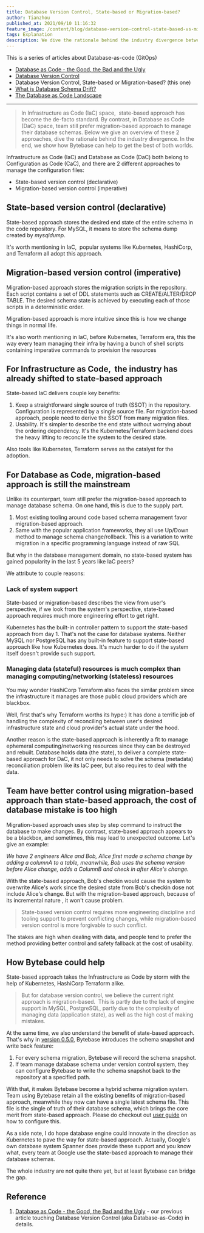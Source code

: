```yaml
---
title: Database Version Control, State-based or Migration-based?
author: Tianzhou
published_at: 2021/09/10 11:16:32
feature_image: /content/blog/database-version-control-state-based-vs-migration-based/state-based-vs-migration-based.webp
tags: Explanation
description: We dive the rationale behind the industry divergence between state-based and migration-based approach. In the end, we also show how Bytebase can help to get the best of both worlds.
---
```


This is a series of articles about Database-as-code (GitOps)

- [Database as Code - the Good, the Bad and the Ugly](/blog/database-as-code)
- [Database Version Control](/blog/database-version-control)
- Database Version Control, State-based or Migration-based? (this one)
- [What is Database Schema Drift?](/blog/what-is-database-schema-drift)
- [The Database as Code Landscape](/blog/database-as-code-landscape)

---

> In Infrastructure as Code (IaC) space,  state-based approach has become the de-facto standard. By contrast, in Database as Code (DaC) space, team still prefer migration-based approach to manage their database schemas. Below we give an overview of these 2 approaches, dive the rationale behind the industry divergence. In the end, we show how Bytebase can help to get the best of both worlds.

Infrastructure as Code (IaC) and Database as Code (DaC) both belong to Configuration as Code (CaC), and there are 2 different approaches to manage the configuration files:

- State-based version control (declarative)
- Migration-based version control (imperative)

## State-based version control (declarative)

State-based approach stores the desired end state of the entire schema in the code repository. For MySQL, it means to store the schema dump created by _mysqldump_.

It's worth mentioning in IaC,  popular systems like Kubernetes, HashiCorp, and Terraform all adopt this approach.

## Migration-based version control (imperative)

Migration-based approach stores the migration scripts in the repository. Each script contains a set of DDL statements such as CREATE/ALTER/DROP TABLE. The desired schema state is achieved by executing each of those scripts in a deterministic order.

Migration-based approach is more intuitive since this is how we change things in normal life.

It's also worth mentioning in IaC, before Kubernetes, Terraform era, this the way every team managing their infra by having a bunch of shell scripts containing imperative commands to provision the resources

## For Infrastructure as Code,  the industry has already shifted to state-based approach

State-based IaC delivers couple key benefits:

1. Keep a straightforward single source of truth (SSOT) in the repository. Configuration is represented by a single source file. For migration-based approach, people need to derive the SSOT from many migration files.
2. Usability. It's simpler to describe the end state without worrying about the ordering dependency. It's the Kubernetes/Terraform backend does the heavy lifting to reconcile the system to the desired state.

Also tools like Kubernetes, Terraform serves as the catalyst for the adoption.

## For Database as Code, migration-based approach is still the mainstream

Unlike its counterpart, team still prefer the migration-based approach to manage database schema. On one hand, this is due to the supply part.

1. Most existing tooling around code based schema management favor migration-based approach.
2. Same with the popular application frameworks, they all use Up/Down method to manage schema change/rollback. This is a variation to write migration in a specific programming language instead of raw SQL

But why in the database management domain, no state-based system has gained popularity in the last 5 years like IaC peers?

We attribute to couple reasons:

### Lack of system support

State-based or migration-based describes the view from user's perspective, if we look from the system's perspective, state-based approach requires much more engineering effort to get right.

Kubernetes has the built-in controller pattern to support the state-based approach from day 1. That's not the case for database systems. Neither MySQL nor PostgreSQL has any built-in feature to support state-based approach like how Kubernetes does. It's much harder to do if the system itself doesn't provide such support.

### Managing data (stateful) resources is much complex than managing computing/networking (stateless) resources

You may wonder HashiCorp Terraform also faces the similar problem since the infrastructure it manages are those public cloud providers which are blackbox.

Well, first that's why Terraform worths its hype:) It has done a terrific job of handling the complexity of reconciling between user's desired infrastructure state and cloud provider's actual state under the hood.

Another reason is the state-based approach is inherently a fit to manage ephemeral computing/networking resources since they can be destroyed and rebuilt. Database holds data (the state), to deliver a complete state-based approach for DaC, it not only needs to solve the schema (metadata) reconciliation problem like its IaC peer, but also requires to deal with the data.

## Team have better control using migration-based approach than state-based approach, the cost of database mistake is too high

Migration-based approach uses step by step command to instruct the database to make changes. By contrast, state-based approach appears to be a blackbox, and sometimes, this may lead to unexpected outcome. Let's give an example:

_We have 2 engineers Alice and Bob, Alice first made a schema change by adding a columnA to a table, meanwhile, Bob uses the schema version before Alice change, adds a ColumnB and check in after Alice's change._

With the state-based approach, Bob's checkin would cause the system to overwrite Alice's work since the desired state from Bob's checkin dose not include Alice's change. But with the migration-based approach, because of its incremental nature , it won't cause problem.

> State-based version control requires more engineering discipline and tooling support to prevent conflicting changes, while migration-based version control is more forgivable to such conflict.

The stakes are high when dealing with data, and people tend to prefer the method providing better control and safety fallback at the cost of usability.

## How Bytebase could help

State-based approach takes the Infrastructure as Code by storm with the help of Kubernetes, HashiCorp Terraform alike.

> But for database version control, we believe the current right approach is migration-based.  This is partly due to the lack of engine support in MySQL, PostgreSQL, partly due to the complexity of managing data (application state), as well as the high cost of making mistakes.

At the same time, we also understand the benefit of state-based approach. That's why in [version 0.5.0](https://bytebase.com/changelog#release-050), Bytebase introduces the schema snapshot and write back feature:

1. For every schema migration, Bytebase will record the schema snapshot.
2. If team manage database schema under version control system, they can configure Bytebase to write the schema snapshot back to the repository at a specified path.

With that, it makes Bytebase become a hybrid schema migration system. Team using Bytebase retain all the existing benefits of migration-based approach, meanwhile they now can have a single latest schema file. This file is the single of truth of their database schema, which brings the core merit from state-based approach. Please do checkout out [user guide](/docs/vcs-integration/enable-gitops-workflow#step-3---configure-deploy) on how to configure this.

As a side note, I do hope database engine could innovate in the direction as Kubernetes to pave the way for state-based approach. Actually, Google's own database system Spanner does provide these support and you know what, every team at Google use the state-based approach to manage their database schemas.

The whole industry are not quite there yet, but at least Bytebase can bridge the gap.

## Reference

1. [Database as Code - the Good, the Bad and the Ugly](/blog/database-as-code) - our previous article touching Database Version Control (aka Database-as-Code) in details.
